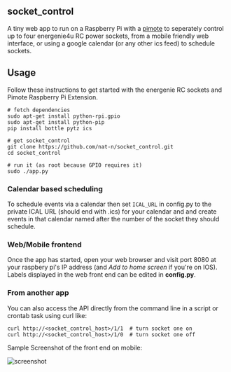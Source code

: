 socket_control
--------------

A tiny web app to run on a Raspberry Pi with a
[pimote](https://energenie4u.co.uk/index.php/catalogue/product/ENER002-2PI) to
seperately control up to four energenie4u RC power sockets, from a mobile
friendly web interface, or using a google calendar (or any other ics feed) to
schedule sockets.

## Usage

Follow these instructions to get started with the energenie RC sockets and
Pimote Raspberry Pi Extension.

    # fetch dependencies
    sudo apt-get install python-rpi.gpio
    sudo apt-get install python-pip
    pip install bottle pytz ics

    # get socket_control
    git clone https://github.com/nat-n/socket_control.git
    cd socket_control

    # run it (as root because GPIO requires it)
    sudo ./app.py

### Calendar based scheduling

To schedule events via a calendar then set `ICAL_URL` in config.py to the
private ICAL URL (should end with .ics) for your calendar and and create events
in that calendar named after the number of the socket they should schedule.

### Web/Mobile frontend

Once the app has started, open your web browser and visit port 8080 at your
raspbery pi's IP address (and *Add to home screen* if you're on IOS). Labels
displayed in the web front end can be edited in **config.py**.

### From another app

You can also access the API directly from the command line in a script or
crontab task using curl like:

    curl http://<socket_control_host>/1/1  # turn socket one on
    curl http://<socket_control_host>/1/0  # turn socket one off

Sample Screenshot of the front end on mobile:

![screenshot](https://raw.githubusercontent.com/nat-n/socket_control/master/screenshot.png)
